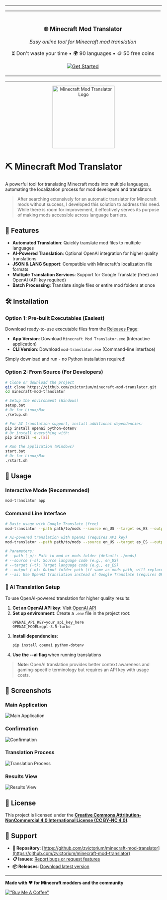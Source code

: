 
---

<div align="center">
   <table>
      <tr>
         <td align="center" style="padding: 20px; border-radius: 15px; border: none;">
            <h3>🌐 Minecraft Mod Translator</h3>
            <p><em>Easy online tool for Minecraft mod translation</em></p>
            <p>⏳ Don't waste your time • 🌍 90 languages • 🪙 50 free coins</p>
            <a href="https://mc-translator.net">
               <img src="https://img.shields.io/badge/_Get_Started-Click_Here-blue?style=for-the-badge&logo=rocket" alt="Get Started">
            </a>
         </td>
      </tr>
   </table>
</div>

---

<div align="center">
  <img src="docs/logo/logo.png" alt="Minecraft Mod Translator Logo" width="200">
</div>

# ⛏️ Minecraft Mod Translator

A powerful tool for translating Minecraft mods into multiple languages, automating the localization process for mod developers and translators.

> After searching extensively for an automatic translator for Minecraft mods without success, I developed this solution to address this need. While there is room for improvement, it effectively serves its purpose of making mods accessible across language barriers.

## 🚀 Features

- **Automated Translation**: Quickly translate mod files to multiple languages
- **AI-Powered Translation**: Optional OpenAI integration for higher quality translations  
- **JSON & LANG Support**: Compatible with Minecraft's localization file formats
- **Multiple Translation Services**: Support for Google Translate (free) and OpenAI (API key required)
- **Batch Processing**: Translate single files or entire mod folders at once

## 🛠️ Installation

### Option 1: Pre-built Executables (Easiest)

Download ready-to-use executable files from the [Releases Page](https://github.com/zvictorium/minecraft-mod-translator/releases):

- **App Version**: Download `Minecraft Mod Translator.exe` (Interactive application)
- **CLI Version**: Download `mod-translator.exe` (Command-line interface)

Simply download and run - no Python installation required!

### Option 2: From Source (For Developers)

```bash
# Clone or download the project
git clone https://github.com/zvictorium/minecraft-mod-translator.git
cd minecraft-mod-translator

# Setup the environment (Windows)
setup.bat
# Or for Linux/Mac
./setup.sh

# For AI translation support, install additional dependencies:
pip install openai python-dotenv
# Or install everything with:
pip install -e .[ai]

# Run the application (Windows)
start.bat
# Or for Linux/Mac
./start.sh
```

## 🎯 Usage

### Interactive Mode (Recommended)

```bash
mod-translator app
```

### Command Line Interface

```bash
# Basic usage with Google Translate (free)
mod-translator --path path/to/mods --source en_US --target es_ES --output path/to/output

# AI-powered translation with OpenAI (requires API key)
mod-translator --path path/to/mods --source en_US --target es_ES --output path/to/output --ai

# Parameters:
# --path (-p): Path to mod or mods folder (default: ./mods)
# --source (-s): Source language code (e.g., en_US)
# --target (-t): Target language code (e.g., es_ES)
# --output (-o): Output folder path (if same as mods path, will replace original mods)
# --ai: Use OpenAI translation instead of Google Translate (requires OPENAI_API_KEY)
```

### 🤖 AI Translation Setup

To use OpenAI-powered translation for higher quality results:

1. **Get an OpenAI API key**: Visit [OpenAI API](https://platform.openai.com/api-keys)
2. **Set up environment**: Create a `.env` file in the project root:
   ```
   OPENAI_API_KEY=your_api_key_here
   OPENAI_MODEL=gpt-3.5-turbo
   ```
3. **Install dependencies**: 
   ```bash
   pip install openai python-dotenv
   ```
4. **Use the --ai flag** when running translations

> **Note**: OpenAI translation provides better context awareness and gaming-specific terminology but requires an API key with usage costs.

## 📸 Screenshots

### Main Application
![Main Application](docs/screenshots/main-app.png)

### Confirmation
![Confirmation](docs/screenshots/confirmation.png)

### Translation Process
![Translation Process](docs/screenshots/translation-process.png)

### Results View
![Results View](docs/screenshots/results-view.png)

## 📄 License

This project is licensed under the [**Creative Commons Attribution-NonCommercial 4.0 International License (CC BY-NC 4.0)**](LICENSE).

## 🙋 Support

- **🐙 Repository**: [https://github.com/zvictorium/minecraft-mod-translator](https://github.com/zvictorium/minecraft-mod-translator)
- **📋 Issues**: [Report bugs or request features](https://github.com/zvictorium/minecraft-mod-translator/issues)
- **📦 Releases**: [Download latest version](https://github.com/zvictorium/minecraft-mod-translator/releases)

---

**Made with ❤️ for Minecraft modders and the community**

[!["Buy Me A Coffee"](https://www.buymeacoffee.com/assets/img/custom_images/orange_img.png)](https://www.buymeacoffee.com/victorium)
